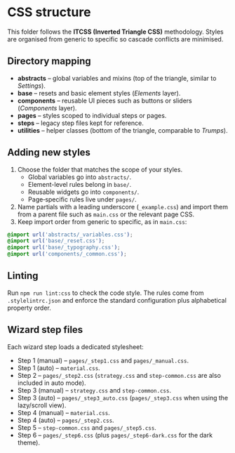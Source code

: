 # CSS structure

This folder follows the **ITCSS (Inverted Triangle CSS)** methodology. Styles are organised from generic to specific so cascade conflicts are minimised.

## Directory mapping

- **abstracts** – global variables and mixins (top of the triangle, similar to *Settings*).
- **base** – resets and basic element styles (*Elements* layer).
- **components** – reusable UI pieces such as buttons or sliders (*Components* layer).
- **pages** – styles scoped to individual steps or pages.
- **steps** – legacy step files kept for reference.
- **utilities** – helper classes (bottom of the triangle, comparable to *Trumps*).

## Adding new styles

1. Choose the folder that matches the scope of your styles.
   - Global variables go into `abstracts/`.
   - Element-level rules belong in `base/`.
   - Reusable widgets go into `components/`.
   - Page‑specific rules live under `pages/`.
2. Name partials with a leading underscore (`_example.css`) and import them from a parent file such as `main.css` or the relevant page CSS.
3. Keep import order from generic to specific, as in `main.css`:

```css
@import url('abstracts/_variables.css');
@import url('base/_reset.css');
@import url('base/_typography.css');
@import url('components/_common.css');
```

## Linting

Run `npm run lint:css` to check the code style. The rules come from `.stylelintrc.json` and enforce the standard configuration plus alphabetical property order.

## Wizard step files

Each wizard step loads a dedicated stylesheet:

- Step 1 (manual) – `pages/_step1.css` and `pages/_manual.css`.
- Step 1 (auto) – `material.css`.
- Step 2 – `pages/_step2.css` (`strategy.css` and `step-common.css` are also included in auto mode).
- Step 3 (manual) – `strategy.css` and `step-common.css`.
- Step 3 (auto) – `pages/_step3_auto.css` (`pages/_step3.css` when using the lazy/scroll view).
- Step 4 (manual) – `material.css`.
- Step 4 (auto) – `pages/_step2.css`.
- Step 5 – `step-common.css` and `pages/_step5.css`.
- Step 6 – `pages/_step6.css` (plus `pages/_step6-dark.css` for the dark theme).
